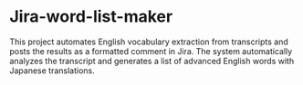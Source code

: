 # Jira-word-list-maker
This project automates English vocabulary extraction from transcripts and posts the results as a formatted comment in Jira. The system automatically analyzes the transcript and generates a list of advanced English words with Japanese translations.
